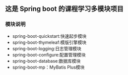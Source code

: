 ## 这是 Spring boot 的课程学习多模块项目
### 模块说明
- spring-boot-quickstart:快速起步模块
- spring-boot-thymeleaf:模版引擎模块
- spring-boot-logging:日志管理模块
- spring-boot-configure:配置管理模块
- spring-boot-database:数据库模块
- spring-boot-mp：MyBatis Plus模块
